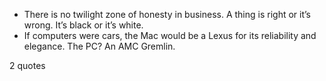  - There is no twilight zone of honesty in business. A thing is right or it’s wrong. It’s black or it’s white.
 - If computers were cars, the Mac would be a Lexus for its reliability and elegance. The PC? An AMC Gremlin.

2 quotes